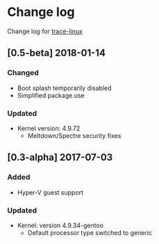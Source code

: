 # Change log
Change log for [trace-linux](https://github.com/dogoncouch/trace-linux)

## [0.5-beta] 2018-01-14
### Changed
- Boot splash temporarily disabled
- Simplified package.use

### Updated
- Kernel version: 4.9.72
    - Meltdown/Spectre security fixes

## [0.3-alpha] 2017-07-03
### Added
- Hyper-V guest support

### Updated
- Kernel: version 4.9.34-gentoo
    - Default processor type switched to generic

